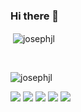 ### Hi there 👋

<!--
**JosephJL/JosephJL** is a ✨ _special_ ✨ repository because its `README.md` (this file) appears on your GitHub profile.

Here are some ideas to get you started:

- 🔭 I’m currently working on ...
- 🌱 I’m currently learning ...
- 👯 I’m looking to collaborate on ...
- 🤔 I’m looking for help with ...
- 💬 Ask me about ...
- 📫 How to reach me: ...
- 😄 Pronouns: ...
- ⚡ Fun fact: ...
-->

<p>&nbsp;<img align="center" src="https://github-readme-stats.vercel.app/api?username=josephjl&show_icons=true&locale=en" alt="josephjl" /></p><br/>
<p><img align="center" src="https://github-readme-stats.vercel.app/api/top-langs?username=josephjl&show_icons=true&locale=en&layout=compact" alt="josephjl" /></p>


![](https://github-profile-summary-cards.vercel.app/api/cards/profile-details?username=josephjl&theme=github)
![](https://github-profile-summary-cards.vercel.app/api/cards/repos-per-language?username=josephjl&theme=github)
![](https://github-profile-summary-cards.vercel.app/api/cards/most-commit-language?username=josephjl&theme=github)
![](https://github-profile-summary-cards.vercel.app/api/cards/stats?username=josephjl&theme=github)
![](https://github-profile-summary-cards.vercel.app/api/cards/productive-time?username=josephjl&theme=github)

